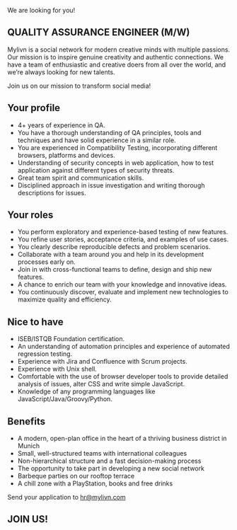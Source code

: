 We are looking for you!

## QUALITY ASSURANCE ENGINEER (M/W)

Mylivn is a social network for modern creative minds with multiple passions. Our mission is to inspire genuine creativity and authentic connections. We have a team of enthusiastic and creative doers from all over the world, and we’re always looking for new talents.

Join us on our mission to transform social media! 

## Your profile
- 4+ years of experience in QA.
- You have a thorough understanding of QA principles, tools and techniques and have solid experience in a similar role.
- You are experienced in Compatibility Testing, incorporating different browsers, platforms and devices.
- Understanding of security concepts in web application, how to test application against different types of security threats.
- Great team spirit and communication skills.
- Disciplined approach in issue investigation and writing thorough descriptions for issues.

## Your roles
- You perform exploratory and experience-based testing of new features.
- You refine user stories, acceptance criteria, and examples of use cases.
- You clearly describe reproducible defects and problem scenarios.
- Collaborate with a team around you and help in its development processes early on.
- Join in with cross-functional teams to define, design and ship new features.
- A chance to enrich our team with your knowledge and innovative ideas.
- You continuously discover, evaluate and implement new technologies to maximize quality and efficiency.

## Nice to have
- ISEB/ISTQB Foundation certification.
- An understanding of automation principles and experience of automated regression testing.
- Experience with Jira and Confluence with Scrum projects.
- Experience with Unix shell.
- Comfortable with the use of browser developer tools to provide detailed analysis of issues, alter CSS and write simple JavaScript.
- Knowledge of any programming languages like JavaScript/Java/Groovy/Python.

## Benefits
- A modern, open-plan office in the heart of a thriving business district in Munich 
- Small, well-structured teams with international colleagues 
- Non-hierarchical structure and a fast decision-making process 
- The opportunity to take part in developing a new social network 
- Barbeque parties on our rooftop terrace 
- A chill zone with a PlayStation, books and free drinks

Send your application to hr@mylivn.com

## JOIN US!

